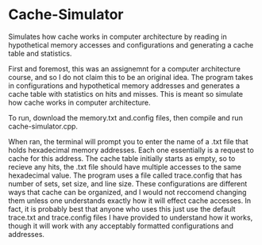 # Cache-Simulator

Simulates how cache works in computer architecture by reading in hypothetical memory accesses and configurations and generating a cache table and statistics. 

First and foremost, this was an assignemnt for a computer architecture course, and so I do not claim this to be an original idea. The program takes in configurations and hypothetical memory addresses and generates a cache table with statistics on hits and misses. This is meant so simulate how cache works in computer architecture.

To run, download the memory.txt and.config files, then compile and run cache-simulator.cpp.

When ran, the terminal will prompt you to enter the name of a .txt file that holds hexadecimal memory addresses. Each one essentially is a request to cache for this address. The cache table initially starts as empty, so to recieve any hits, the .txt file should have multiple accesses to the same hexadecimal value. The program uses a file called trace.config that has number of sets, set size, and line size. These configurations are different ways that cache can be organized, and I would not reccomend changing them unless one understands exactly how it will effect cache accesses. In fact, it is probably best that anyone who uses this just use the default trace.txt and trace.config files I have provided to understand how it works, though it will work with any acceptably formatted configurations and addresses.
